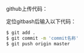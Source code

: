 github上传代码：

定位gitbash后输入以下代码：

```bash
$ git add .
$ git commit -m 'commit名称'
$ git push origin master
```

